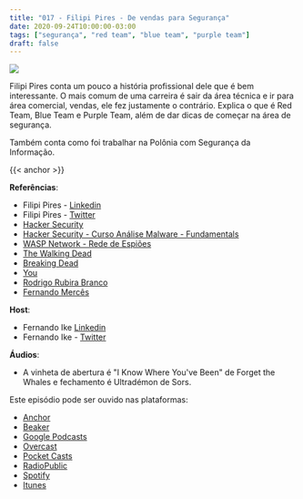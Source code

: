 ```yaml
---
title: "017 - Filipi Pires - De vendas para Segurança"
date: 2020-09-24T10:00:00-03:00
tags: ["segurança", "red team", "blue team", "purple team"]
draft: false
---
```

![](/images/pontocafe_017.png)

Filipi Pires conta um pouco a história profissional dele que é bem interessante. O mais comum de uma carreira é sair da área técnica e ir para área comercial, vendas, ele fez justamente o contrário. Explica o que é Red Team, Blue Team e Purple Team, além de dar dicas de começar na área de segurança.

Também conta como foi trabalhar na Polônia com Segurança da Informação. 

{{< anchor  >}}

**Referências**:
* Filipi Pires - [Linkedin](https://www.linkedin.com/in/filipipires)
* Filipi Pires - [Twitter](https://twitter.com/FilipiPires)
* [Hacker Security](https://hackersec.com/)
* [Hacker Security - Curso Análise Malware - Fundamentals](https://hackersec.com/treinamentos/curso-analise-de-malware-fundamentals/)
* [WASP Network - Rede de Espiões](https://www.imdb.com/title/tt6760876/)
* [The Walking Dead](https://www.imdb.com/title/tt1520211/)
* [Breaking Dead](https://www.imdb.com/title/tt0903747/)
* [You](https://www.netflix.com/br-en/title/80211991)
* [Rodrigo Rubira Branco](https://twitter.com/bsdaemon)
* [Fernando Mercês](https://twitter.com/mer0x36)


**Host**: 
* Fernando Ike [Linkedin](https://www.linkedin.com/in/fernandoike/)
* Fernando Ike - [Twitter](https://twitter.com/fernandoike)

**Áudios**:
* A vinheta de abertura é "I Know Where You've Been" de Forget the Whales e fechamento é Ultradémon de Sors.

Este episódio pode ser ouvido nas plataformas:
* [Anchor](https://anchor.fm/pontocafe)
* [Beaker](https://www.breaker.audio/ponto-cafe)
* [Google Podcasts](https://www.google.com/podcasts?feed=aHR0cHM6Ly9hbmNob3IuZm0vcy81OWRkZTI0L3BvZGNhc3QvcnNz)
* [Overcast](https://overcast.fm/itunes1513597862/pontocaf-podcast-uma-conversa-sobre-tecnologias-e-as-coisas-que-est-o-em-volta)
* [Pocket Casts](https://pca.st/1cbp2reg)
* [RadioPublic](https://radiopublic.com/ponto-caf-G2pjqv)
* [Spotify](https://open.spotify.com/show/3HzpEbfhFBGPNba8PADIhP)
* [Itunes](https://podcasts.apple.com/us/podcast/pontocaf%C3%A9-podcast-%C3%A9-uma-conversa-sobre-tecnologias/id1513597862)